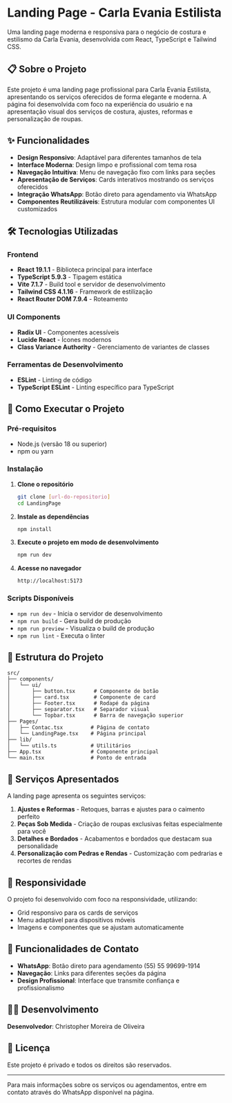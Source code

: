 # Landing Page - Carla Evania Estilista

Uma landing page moderna e responsiva para o negócio de costura e estilismo da Carla Evania, desenvolvida com React, TypeScript e Tailwind CSS.

## 📋 Sobre o Projeto

Este projeto é uma landing page profissional para Carla Evania Estilista, apresentando os serviços oferecidos de forma elegante e moderna. A página foi desenvolvida com foco na experiência do usuário e na apresentação visual dos serviços de costura, ajustes, reformas e personalização de roupas.

## ✨ Funcionalidades

- **Design Responsivo**: Adaptável para diferentes tamanhos de tela
- **Interface Moderna**: Design limpo e profissional com tema rosa
- **Navegação Intuitiva**: Menu de navegação fixo com links para seções
- **Apresentação de Serviços**: Cards interativos mostrando os serviços oferecidos
- **Integração WhatsApp**: Botão direto para agendamento via WhatsApp
- **Componentes Reutilizáveis**: Estrutura modular com componentes UI customizados

## 🛠️ Tecnologias Utilizadas

### Frontend
- **React 19.1.1** - Biblioteca principal para interface
- **TypeScript 5.9.3** - Tipagem estática
- **Vite 7.1.7** - Build tool e servidor de desenvolvimento
- **Tailwind CSS 4.1.16** - Framework de estilização
- **React Router DOM 7.9.4** - Roteamento

### UI Components
- **Radix UI** - Componentes acessíveis
- **Lucide React** - Ícones modernos
- **Class Variance Authority** - Gerenciamento de variantes de classes

### Ferramentas de Desenvolvimento
- **ESLint** - Linting de código
- **TypeScript ESLint** - Linting específico para TypeScript

## 🚀 Como Executar o Projeto

### Pré-requisitos
- Node.js (versão 18 ou superior)
- npm ou yarn

### Instalação

1. **Clone o repositório**
   ```bash
   git clone [url-do-repositorio]
   cd LandingPage
   ```

2. **Instale as dependências**
   ```bash
   npm install
   ```

3. **Execute o projeto em modo de desenvolvimento**
   ```bash
   npm run dev
   ```

4. **Acesse no navegador**
   ```
   http://localhost:5173
   ```

### Scripts Disponíveis

- `npm run dev` - Inicia o servidor de desenvolvimento
- `npm run build` - Gera build de produção
- `npm run preview` - Visualiza o build de produção
- `npm run lint` - Executa o linter

## 📁 Estrutura do Projeto

```
src/
├── components/
│   └── ui/
│       ├── button.tsx      # Componente de botão
│       ├── card.tsx        # Componente de card
│       ├── Footer.tsx      # Rodapé da página
│       ├── separator.tsx   # Separador visual
│       └── Topbar.tsx      # Barra de navegação superior
├── Pages/
│   ├── Contac.tsx         # Página de contato
│   └── LandingPage.tsx    # Página principal
├── lib/
│   └── utils.ts           # Utilitários
├── App.tsx                # Componente principal
└── main.tsx               # Ponto de entrada
```

## 🎨 Serviços Apresentados

A landing page apresenta os seguintes serviços:

1. **Ajustes e Reformas** - Retoques, barras e ajustes para o caimento perfeito
2. **Peças Sob Medida** - Criação de roupas exclusivas feitas especialmente para você
3. **Detalhes e Bordados** - Acabamentos e bordados que destacam sua personalidade
4. **Personalização com Pedras e Rendas** - Customização com pedrarias e recortes de rendas

## 📱 Responsividade

O projeto foi desenvolvido com foco na responsividade, utilizando:
- Grid responsivo para os cards de serviços
- Menu adaptável para dispositivos móveis
- Imagens e componentes que se ajustam automaticamente

## 🎯 Funcionalidades de Contato

- **WhatsApp**: Botão direto para agendamento (55) 55 99699-1914
- **Navegação**: Links para diferentes seções da página
- **Design Profissional**: Interface que transmite confiança e profissionalismo

## 👨‍💻 Desenvolvimento

**Desenvolvedor**: Christopher Moreira de Oliveira

## 📄 Licença

Este projeto é privado e todos os direitos são reservados.

---

Para mais informações sobre os serviços ou agendamentos, entre em contato através do WhatsApp disponível na página.